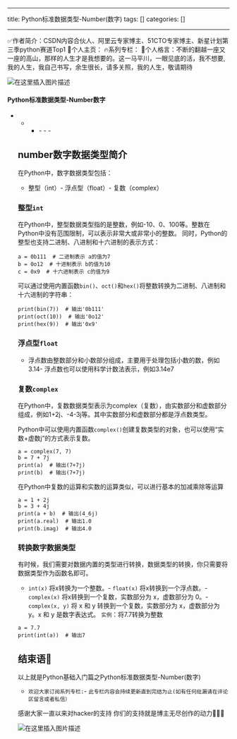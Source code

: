 
--- 
title:  Python标准数据类型-Number(数字) 
tags: []
categories: [] 

---
>  
 ✅作者简介：CSDN内容合伙人、阿里云专家博主、51CTO专家博主、新星计划第三季python赛道Top1 📃个人主页： 🔥系列专栏： 💬个人格言：不断的翻越一座又一座的高山，那样的人生才是我想要的。这一马平川，一眼见底的活，我不想要,我的人生，我自己书写，余生很长，请多关照，我的人生，敬请期待 


<img src="https://img-blog.csdnimg.cn/bda67eea8ec641869e3c0abd5ebafe95.gif#pic_center" alt="在这里插入图片描述"> 

#### Python标准数据类型-Number数字
- - <ul><li>- - - 


## number数字数据类型简介

在Python中，数字数据类型包括：
- 整型（int）- 浮点型（float）- 复数（complex）
### 整型`int`

在Python中，整型数据类型指的是整数，例如-10、0、100等。整数在Python中没有范围限制，可以表示非常大或非常小的整数。 同时，Python的整型也支持二进制、八进制和十六进制的表示方式：

```
a = 0b111  # 二进制表示 a的值为7
b = 0o12  # 十进制表示 b的值为10
c = 0x9  # 十六进制表示 c的值为9

```

可以通过使用内置函数`bin()`、`oct()`和`hex()`将整数转换为二进制、八进制和十六进制的字符串：

```
print(bin(7))  # 输出'0b111'
print(oct(10))  # 输出'0o12'
print(hex(9))  # 输出'0x9'

```

### 浮点型`float`
- 浮点数由整数部分和小数部分组成，主要用于处理包括小数的数，例如3.14- 浮点数也可以使用科学计数法表示，例如3.14e7
### 复数`complex`

在Python中，复数数据类型表示为complex（复数），由实数部分和虚数部分组成，例如1+2j、-4-3j等。其中实数部分和虚数部分都是浮点数类型。

Python中可以使用内置函数`complex()`创建复数类型的对象，也可以使用“实数+虚数j”的方式表示复数。

```
a = complex(7, 7)
b = 7 + 7j
print(a)  # 输出(7+7j)
print(b)  # 输出(7+7j)

```

在Python中复数的运算和实数的运算类似，可以进行基本的加减乘除等运算

```
a = 1 + 2j
b = 3 + 4j
print(a + b)  # 输出(4_6j)
print(a.real)  # 输出1.0
print(b.imag)  # 输出4.0

```

### 转换数字数据类型

有时候，我们需要对数据内置的类型进行转换，数据类型的转换，你只需要将数据类型作为函数名即可。
- `int(x)` 将x转换为一个整数。- `float(x)` 将x转换到一个浮点数。- `complex(x)` 将x转换到一个复数，实数部分为 x，虚数部分为 0。- `complex(x, y)` 将 x 和 y 转换到一个复数，实数部分为 x，虚数部分为 y。x 和 y 是数字表达式。
`实例`：将7.7转换为整数

```
a = 7.7
print(int(a))  # 输出7

```

## 结束语🥇

>  
 以上就是Python基础入门篇之Python标准数据类型-Number(数字) 
 - `欢迎大家订阅系列专栏:`- `此专栏内容会持续更新直到完结为止(如有任何纰漏请在评论区留言或者私信）` 


>  
 感谢大家一直以来对hacker的支持 你们的支持就是博主无尽创作的动力💖💖💖 


<img src="https://img-blog.csdnimg.cn/bdd237d869be4fee9ba4de0f100e35a8.gif#pic_center" alt="在这里插入图片描述">
